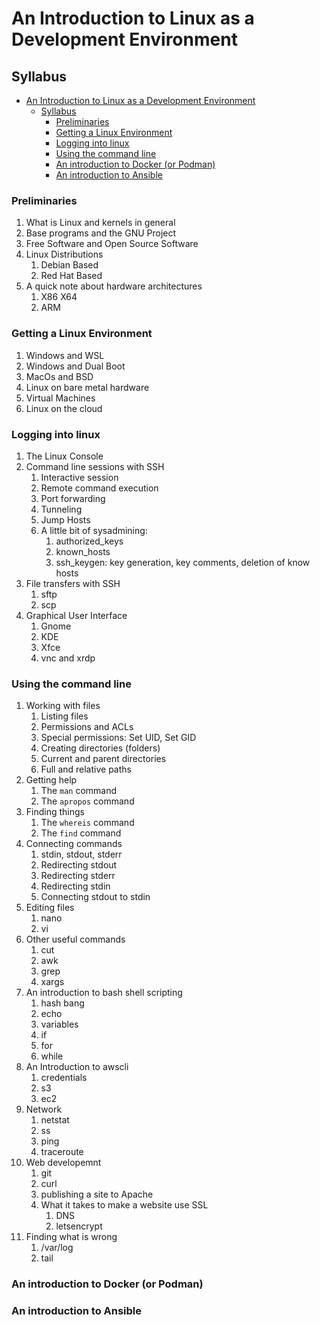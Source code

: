 # An Introduction to Linux as a Development Environment

## Syllabus
- [An Introduction to Linux as a Development Environment](#an-introduction-to-linux-as-a-development-environment)
  - [Syllabus](#syllabus)
    - [Preliminaries](#preliminaries)
    - [Getting a Linux Environment](#getting-a-linux-environment)
    - [Logging into linux](#logging-into-linux)
    - [Using the command line](#using-the-command-line)
    - [An introduction to Docker (or Podman)](#an-introduction-to-docker-or-podman)
    - [An introduction to Ansible](#an-introduction-to-ansible)

### Preliminaries
1. What is Linux and kernels in general
2. Base programs and the GNU Project
3. Free Software and Open Source Software
4. Linux Distributions
   1. Debian Based
   2. Red Hat Based
5. A quick note about hardware architectures
   1. X86 X64
   2. ARM
### Getting a Linux Environment
1. Windows and WSL
2. Windows and Dual Boot
3. MacOs and BSD
4. Linux on bare metal hardware
5. Virtual Machines
6. Linux on the cloud

### Logging into linux
1. The Linux Console
2. Command line sessions with SSH
   1. Interactive session
   2. Remote command execution
   3. Port forwarding
   4. Tunneling
   5. Jump Hosts
   6. A little bit of sysadmining:
      1. authorized_keys
      2. known_hosts
      3. ssh_keygen: key generation, key comments, deletion of know hosts
3. File transfers with SSH
   1. sftp
   2. scp
4. Graphical User Interface
   1. Gnome
   2. KDE
   3. Xfce
   4. vnc and xrdp

### Using the command line
1. Working with files
   1. Listing files
   2. Permissions and ACLs
   3. Special permissions: Set UID, Set GID
   4. Creating directories (folders)
   5. Current and parent directories
   6. Full and relative paths
2. Getting help
   1. The `man` command
   2. The `apropos` command
3. Finding things
   1. The `whereis` command
   2. The `find` command
4. Connecting commands
   1. stdin, stdout, stderr
   2. Redirecting stdout
   3. Redirecting stderr
   4. Redirecting stdin
   5. Connecting stdout to stdin
5. Editing files
   1. nano
   2. vi
6. Other useful commands
   1. cut
   2. awk
   3. grep
   4. xargs
7. An introduction to bash shell scripting
   1. hash bang
   2. echo
   3. variables
   4. if
   5. for
   6. while
8. An Introduction to awscli
   1. credentials
   2. s3
   3. ec2
9. Network
   1.  netstat
   2.  ss
   3.  ping
   4.  traceroute
10. Web developemnt
    1.  git
    2.  curl
    3.  publishing a site to Apache
    4.  What it takes to make a website use SSL
        1.  DNS
        2.  letsencrypt
11. Finding what is wrong
    1.  /var/log
    2.  tail
 

### An introduction to Docker (or Podman)

### An introduction to Ansible